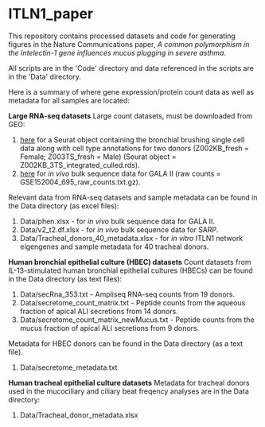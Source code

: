 # ITLN1_paper
This repository contains processed datasets and code for generating figures in the Nature Communications paper, _A common polymorphism in the Intelectin-1 gene influences mucus plugging in severe asthma_.

All scripts are in the 'Code' directory and data referenced in the scripts are in the 'Data' directory. 

Here is a summary of where gene expression/protein count data as well as metadata for all samples are located:

**Large RNA-seq datasets**
Large count datasets, must be downloaded from GEO:
1. [here](https://www.ncbi.nlm.nih.gov/geo/query/acc.cgi?acc=GSE145013) for a Seurat object containing the bronchial brushing single cell data along with cell type annotations for two donors (Z002KB_fresh = Female; Z003TS_fresh = Male) (Seurat object = Z002KB_3TS_integrated_culled.rds).
2. [here](https://www.ncbi.nlm.nih.gov/geo/query/acc.cgi?acc=GSE152004) for *in vivo* bulk sequence data for GALA II (raw counts = GSE152004_695_raw_counts.txt.gz).

Relevant data from RNA-seq datasets and sample metadata can be found in the Data directory (as excel files):
1. Data/phen.xlsx - for *in vivo* bulk sequence data for GALA II.
2. Data/v2_t2.df.xlsx - for *in vivo* bulk sequence data for SARP.
3. Data/Tracheal_donors_40_metadata.xlsx - for *in vitro* ITLN1 network eigengenes and sample metadata for 40 tracheal donors.

**Human bronchial epithelial culture (HBEC) datasets**
Count datasets from IL-13-stimulated human bronchial epithelial cultures (HBECs) can be found in the Data directory (as text files):
1. Data/secRna_353.txt - Ampliseq RNA-seq counts from 19 donors.
2. Data/secretome_count_matrix.txt - Peptide counts from the aqueous fraction of apical ALI secretions from 14 donors.
3. Data/secretome_count_matrix_newMucus.txt - Peptide counts from the mucus fraction of apical ALI secretions from 9 donors.

Metadata for HBEC donors can be found in the Data directory (as a text file).
1. Data/secretome_metadata.txt

**Human tracheal epithelial culture datasets**
Metadata for tracheal donors used in the mucociliary and ciliary beat freqency analyses are in the Data directory:
1. Data/Tracheal_donor_metadata.xlsx
